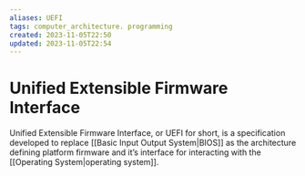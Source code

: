 ```yaml
---
aliases: UEFI
tags: computer_architecture. programming
created: 2023-11-05T22:50
updated: 2023-11-05T22:54
---
```


# Unified Extensible Firmware Interface

Unified Extensible Firmware Interface, or UEFI for short, is a specification developed to replace [[Basic Input Output System|BIOS]] as the architecture defining platform firmware and it’s interface for interacting with the [[Operating System|operating system]].
